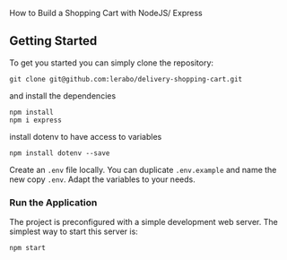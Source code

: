 How to Build a Shopping Cart with NodeJS/ Express

## Getting Started
To get you started you can simply clone the repository:

```
git clone git@github.com:lerabo/delivery-shopping-cart.git
```
and install the dependencies
```
npm install
npm i express
```
install dotenv to have access to variables
```
npm install dotenv --save
```
Create an `.env` file locally. You can duplicate `.env.example` and name the new copy `.env`. Adapt the variables to your needs.

### Run the Application

The project is preconfigured with a simple development web server. The simplest way to start this server is:
```
npm start
